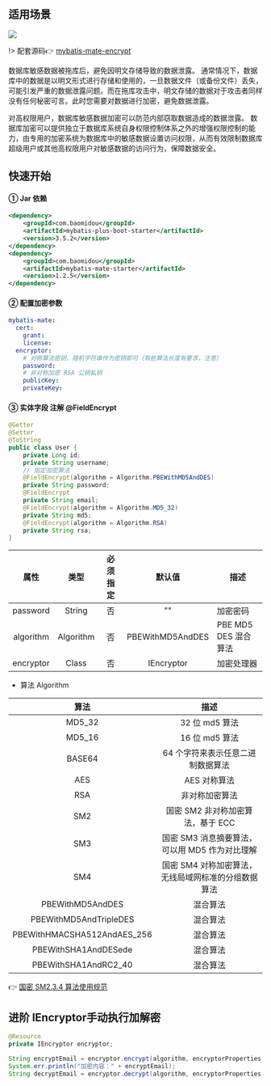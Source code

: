 ## 适用场景

![](https://minio.pigx.vip/oss/1659239409.jpg)

!> 配套源码👉 [mybatis-mate-encrypt](https://gitee.com/baomidou/mybatis-mate-examples/tree/master/mybatis-mate-encrypt)

数据库敏感数据被拖库后，避免因明文存储导致的数据泄露。
通常情况下，数据库中的数据是以明文形式进行存储和使用的，一旦数据文件（或备份文件）丢失，可能引发严重的数据泄露问题。而在拖库攻击中，明文存储的数据对于攻击者同样没有任何秘密可言。此时您需要对数据进行加密，避免数据泄露。

对高权限用户，数据库敏感数据加密可以防范内部窃取数据造成的数据泄露。
数据库加密可以提供独立于数据库系统自身权限控制体系之外的增强权限控制的能力，由专用的加密系统为数据库中的敏感数据设置访问权限，从而有效限制数据库超级用户或其他高权限用户对敏感数据的访问行为，保障数据安全。


## 快速开始

#### ① Jar 依赖

```xml
<dependency>
    <groupId>com.baomidou</groupId>
    <artifactId>mybatis-plus-boot-starter</artifactId>
    <version>3.5.2</version>
</dependency>
<dependency>
    <groupId>com.baomidou</groupId>
    <artifactId>mybatis-mate-starter</artifactId>
    <version>1.2.5</version>
</dependency>
```


#### ② 配置加密参数

```yaml
mybatis-mate:
  cert:
    grant: 
    license: 
  encryptor:
    # 对称算法密钥，随机字符串作为密钥即可（有些算法长度有要求，注意）
    password: 
    # 非对称加密 RSA 公钥私钥
    publicKey: 
    privateKey: 

```

#### ③ 实体字段 注解 @FieldEncrypt

```java
@Getter
@Setter
@ToString
public class User {
    private Long id;
    private String username;
    // 指定加密算法
    @FieldEncrypt(algorithm = Algorithm.PBEWithMD5AndDES)
    private String password;
    @FieldEncrypt
    private String email;
    @FieldEncrypt(algorithm = Algorithm.MD5_32)
    private String md5;
    @FieldEncrypt(algorithm = Algorithm.RSA)
    private String rsa;
}
```

|   属性    |   类型    | 必须指定 |      默认值      | 描述                 |
| :-------: | :-------: | :------: | :--------------: | -------------------- |
| password  |  String   |    否    |        ""        | 加密密码             |
| algorithm | Algorithm |    否    | PBEWithMD5AndDES | PBE MD5 DES 混合算法 |
| encryptor |   Class   |    否    |    IEncryptor    | 加密处理器           |

- 算法 Algorithm

|            算法             |                        描述                         |
| :-------------------------: | :-------------------------------------------------: |
|           MD5_32            |                   32 位 md5 算法                    |
|           MD5_16            |                   16 位 md5 算法                    |
|           BASE64            |          64 个字符来表示任意二进制数据算法          |
|             AES             |                    AES 对称算法                     |
|             RSA             |                   非对称加密算法                    |
|             SM2             |          国密 SM2 非对称加密算法，基于 ECC          |
|             SM3             |   国密 SM3 消息摘要算法，可以用 MD5 作为对比理解    |
|             SM4             | 国密 SM4 对称加密算法，无线局域网标准的分组数据算法 |
|      PBEWithMD5AndDES       |                      混合算法                       |
|   PBEWithMD5AndTripleDES    |                      混合算法                       |
| PBEWithHMACSHA512AndAES_256 |                      混合算法                       |
|    PBEWithSHA1AndDESede     |                      混合算法                       |
|    PBEWithSHA1AndRC2_40     |                      混合算法                       |

👉 [国密 SM2.3.4 算法使用规范](https://gitee.com/baomidou/mybatis-mate-examples/tree/master/国密SM2.3.4算法使用规范)


## 进阶 IEncryptor手动执行加解密

```java
@Resource
private IEncryptor encryptor;
```

```java
String encryptEmail = encryptor.encrypt(algorithm, encryptorProperties.getPassword(), encryptorProperties.getPublicKey(), email, null);
System.err.println("加密内容：" + encryptEmail);
String decryptEmail = encryptor.decrypt(algorithm, encryptorProperties.getPassword(), encryptorProperties.getPrivateKey(), encryptEmail, null);
```